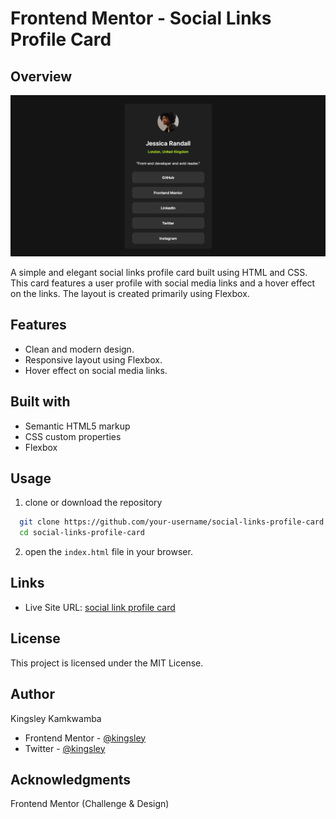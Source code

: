 # Frontend Mentor - Social Links Profile Card


## Overview

![](./assets/images/screenshot.PNG)

A simple and elegant social links profile card built using HTML and CSS. This card features a user profile with social media links and a hover effect on the links. The layout is created primarily using Flexbox.

## Features

- Clean and modern design.
- Responsive layout using Flexbox.
- Hover effect on social media links.

## Built with

- Semantic HTML5 markup
- CSS custom properties
- Flexbox

## Usage

1. clone or download the repository

```bash 
  git clone https://github.com/your-username/social-links-profile-card.git
  cd social-links-profile-card
```

2. open the `index.html` file in your browser.

## Links

- Live Site URL: [social link profile card](https://your-live-site-url.com)

## License
This project is licensed under the MIT License. 

## Author
Kingsley Kamkwamba
- Frontend Mentor - [@kingsley](https://www.frontendmentor.io/profile/kingsley2o18)
- Twitter - [@kingsley](https://www.x.com/_kingsl3y)


## Acknowledgments

Frontend Mentor (Challenge & Design)
